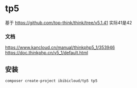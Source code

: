 # tp5
基于 https://github.com/top-think/think/tree/v5.1.41 实际41是42

### 文档
https://www.kancloud.cn/manual/thinkphp5_1/353946
https://doc.thinkphp.cn/v5_1/default.html

## 安装
~~~
composer create-project ibibicloud/tp5 tp5
~~~